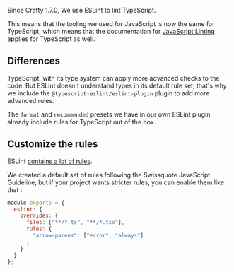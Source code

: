 Since Crafty 1.7.0, We use ESLint to lint TypeScript.

This means that the tooling we used for JavaScript is now the same for TypeScript, which means that the documentation for [JavaScript Linting](./JavaScript_Linting.md) applies for TypeScript as well.

## Differences

TypeScript, with its type system can apply more advanced checks to the code.
But ESLint doesn't understand types in its default rule set, that's why we include the `@typescript-eslint/eslint-plugin` plugin to add more advanced rules.

The `format` and `recommended` presets we have in our own ESLint plugin already include rules for TypeScript out of the box.

## Customize the rules

ESLint [contains a lot of rules](http://eslint.org/docs/rules/).

We created a default set of rules following the Swissquote JavaScript Guideline, but if your project wants stricter rules, you can enable them like that :

```javascript
module.exports = {
  eslint: {
    overrides: {
      files: ["**/*.ts", "**/*.tsx"],
      rules: {
        "arrow-parens": ["error", "always"]
      }
    }
  }
};
```
